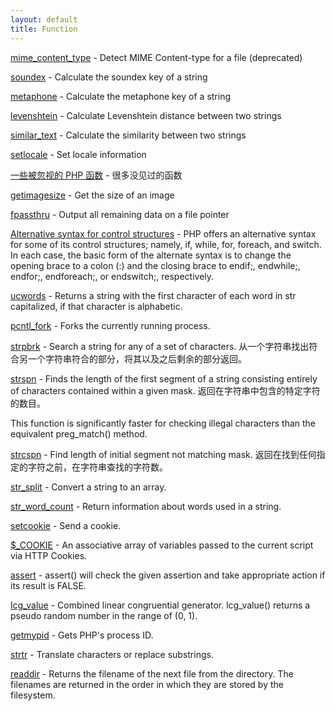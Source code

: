 ```yaml
---
layout: default
title: Function
---
```


[mime_content_type](http://php.net/manual/en/function.mime-content-type.php) - Detect MIME Content-type for a file (deprecated)

[soundex](http://www.php.net/manual/en/function.soundex.php) - Calculate the soundex key of a string

[metaphone](http://www.php.net/manual/en/function.metaphone.php) - Calculate the metaphone key of a string

[levenshtein](http://www.php.net/manual/en/function.levenshtein.php) - Calculate Levenshtein distance between two strings

[similar_text](http://www.php.net/manual/en/function.similar-text.php) - Calculate the similarity between two strings

[setlocale](http://www.php.net/manual/en/function.setlocale.php) - Set locale information

[一些被忽视的 PHP 函数](http://www.gracecode.com/archives/3013/) - 很多没见过的函数

[getimagesize](http://php.net/manual/en/function.getimagesize.php) - Get the size of an image

[fpassthru](http://php.net/manual/en/function.fpassthru.php) - Output all remaining data on a file pointer

[Alternative syntax for control structures](http://php.net/manual/en/control-structures.alternative-syntax.php) - PHP offers an alternative syntax for some of its control structures; namely, if, while, for, foreach, and switch. In each case, the basic form of the alternate syntax is to change the opening brace to a colon (:) and the closing brace to endif;, endwhile;, endfor;, endforeach;, or endswitch;, respectively.

[ucwords](http://php.net/manual/en/function.ucwords.php) - Returns a string with the first character of each word in str capitalized, if that character is alphabetic.

[pcntl_fork](http://php.net/manual/en/function.pcntl-fork.php) - Forks the currently running process.

[strpbrk](http://php.net/manual/en/function.strpbrk.php) - Search a string for any of a set of characters. 从一个字符串找出符合另一个字符串符合的部分，将其以及之后剩余的部分返回。

[strspn](http://www.php.net/manual/en/function.strspn.php) - Finds the length of the first segment of a string consisting entirely of characters contained within a given mask. 返回在字符串中包含的特定字符的数目。

This function is significantly faster for checking illegal characters than the equivalent preg_match() method.

[strcspn](http://php.net/manual/en/function.strcspn.php) - Find length of initial segment not matching mask. 返回在找到任何指定的字符之前，在字符串查找的字符数。

[str_split](http://php.net/manual/en/function.str-split.php) - Convert a string to an array.

[str_word_count](http://php.net/manual/en/function.str-word-count.php) - Return information about words used in a string.

[setcookie](http://php.net/manual/en/function.setcookie.php) - Send a cookie.

[$_COOKIE](http://php.net/manual/en/reserved.variables.cookies.php) - An associative array of variables passed to the current script via HTTP Cookies.

[assert](http://php.net/manual/en/function.assert.php) - assert() will check the given assertion and take appropriate action if its result is FALSE.

[lcg_value](http://php.net/manual/en/function.lcg-value.php) - Combined linear congruential generator. lcg_value() returns a pseudo random number in the range of (0, 1).

[getmypid](http://php.net/manual/en/function.getmypid.php) - Gets PHP's process ID.

[strtr](http://php.net/manual/en/function.strtr.php) - Translate characters or replace substrings.

[readdir](http://php.net/manual/en/function.readdir.php) - Returns the filename of the next file from the directory. The filenames are returned in the order in which they are stored by the filesystem.